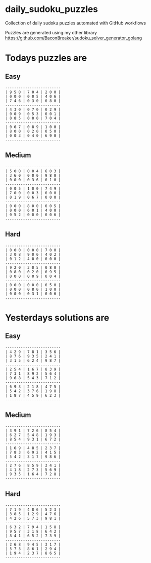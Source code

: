
# daily_sudoku_puzzles 

Collection of daily sudoku puzzles automated with GitHub workflows 

Puzzles are generated using my other library https://github.com/BaconBreaker/sudoku_solver_generator_golang 
 

# Todays puzzles are 

## Easy 

```
-------------------------
| 9 5 0 | 7 0 4 | 2 0 0 | 
| 0 0 0 | 0 0 5 | 4 0 6 | 
| 7 4 6 | 0 3 0 | 0 8 0 | 
-------------------------
| 4 3 0 | 0 7 0 | 0 2 9 | 
| 0 0 9 | 0 5 3 | 0 0 1 | 
| 0 8 5 | 0 0 0 | 7 0 4 | 
-------------------------
| 0 6 7 | 0 8 9 | 1 0 0 | 
| 8 0 0 | 0 2 0 | 0 5 0 | 
| 0 0 3 | 0 4 0 | 6 9 0 | 
-------------------------
```
## Medium 

```
-------------------------
| 5 0 0 | 0 0 4 | 6 0 3 | 
| 3 6 0 | 0 0 0 | 9 8 0 | 
| 0 0 0 | 0 3 6 | 0 1 0 | 
-------------------------
| 0 0 5 | 1 0 0 | 7 4 9 | 
| 7 0 0 | 0 0 3 | 0 0 0 | 
| 0 1 9 | 0 6 7 | 0 0 0 | 
-------------------------
| 0 0 0 | 8 0 0 | 0 0 5 | 
| 0 0 0 | 6 0 1 | 4 0 0 | 
| 0 5 2 | 0 0 0 | 0 0 6 | 
-------------------------
```
## Hard 

```
-------------------------
| 0 0 0 | 0 0 0 | 7 0 0 | 
| 3 0 8 | 9 0 0 | 4 0 2 | 
| 0 1 2 | 4 0 0 | 0 0 0 | 
-------------------------
| 9 2 0 | 3 0 5 | 0 8 0 | 
| 0 8 0 | 0 2 0 | 0 9 5 | 
| 0 0 0 | 0 0 9 | 0 0 4 | 
-------------------------
| 0 0 0 | 0 0 0 | 0 5 0 | 
| 0 0 0 | 0 8 0 | 1 0 0 | 
| 0 0 0 | 0 3 1 | 0 0 6 | 
-------------------------
```
# Yesterdays solutions are 

## Easy 

```
-------------------------
| 4 2 9 | 7 8 1 | 3 5 6 | 
| 8 7 6 | 9 3 5 | 2 4 1 | 
| 3 1 5 | 6 2 4 | 9 8 7 | 
-------------------------
| 2 5 4 | 1 6 7 | 8 3 9 | 
| 7 3 1 | 8 9 2 | 5 6 4 | 
| 9 6 8 | 5 4 3 | 7 1 2 | 
-------------------------
| 6 9 3 | 2 1 8 | 4 7 5 | 
| 5 4 2 | 3 7 6 | 1 9 8 | 
| 1 8 7 | 4 5 9 | 6 2 3 | 
-------------------------
```
## Medium 

```
-------------------------
| 3 9 1 | 7 2 6 | 8 5 4 | 
| 6 2 7 | 5 4 8 | 1 9 3 | 
| 8 5 4 | 9 3 1 | 6 7 2 | 
-------------------------
| 1 6 9 | 4 8 5 | 2 3 7 | 
| 7 8 3 | 6 9 2 | 4 1 5 | 
| 5 4 2 | 3 1 7 | 9 8 6 | 
-------------------------
| 2 7 6 | 8 5 9 | 3 4 1 | 
| 4 1 8 | 2 7 3 | 5 6 9 | 
| 9 3 5 | 1 6 4 | 7 2 8 | 
-------------------------
```
## Hard 

```
-------------------------
| 7 1 9 | 4 8 6 | 5 2 3 | 
| 3 8 5 | 1 2 9 | 4 7 6 | 
| 4 2 6 | 5 7 3 | 9 8 1 | 
-------------------------
| 6 3 2 | 7 9 4 | 1 5 8 | 
| 9 5 7 | 3 1 8 | 6 4 2 | 
| 8 4 1 | 6 5 2 | 7 3 9 | 
-------------------------
| 2 6 8 | 9 4 5 | 3 1 7 | 
| 5 7 3 | 8 6 1 | 2 9 4 | 
| 1 9 4 | 2 3 7 | 8 6 5 | 
-------------------------
```
